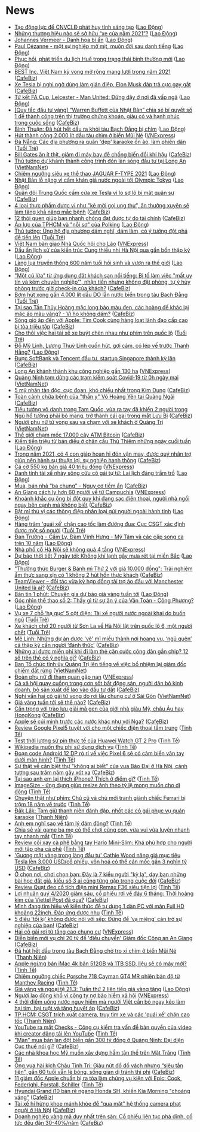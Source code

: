 # News

- [Tạo động lực để CNVCLĐ phát huy tính sáng tạo](https://laodong.vn/lao-dong-cuoi-tuan/tao-dong-luc-de-cnvcld-phat-huy-tinh-sang-tao-890533.ldo) ([Lao Động](https://laodong.vn))
- [Những thương hiệu nào sẽ sở hữu “xe của năm 2021”?](https://laodong.vn/lao-dong-cuoi-tuan/nhung-thuong-hieu-nao-se-so-huu-xe-cua-nam-2021-890539.ldo) ([Lao Động](https://laodong.vn))
- [Johannes Vermeer - Danh họa bí ẩn](https://laodong.vn/lao-dong-cuoi-tuan/johannes-vermeer-danh-hoa-bi-an-890588.ldo) ([Lao Động](https://laodong.vn))
- [Paul Cézanne - một sự nghiệp mờ mịt, muôn đời sau danh tiếng](https://laodong.vn/lao-dong-cuoi-tuan/paul-cezanne-mot-su-nghiep-mo-mit-muon-doi-sau-danh-tieng-890599.ldo) ([Lao Động](https://laodong.vn))
- [Phục hồi, phát triển du lịch Huế trong trạng thái bình thường mới](https://laodong.vn/kinh-te/phuc-hoi-phat-trien-du-lich-hue-trong-trang-thai-binh-thuong-moi-891341.ldo) ([Lao Động](https://laodong.vn))
- [BEST Inc. Việt Nam kỳ vọng mở rộng mạng lưới trong năm 2021](https://cafebiz.vn/best-inc-viet-nam-ky-vong-mo-rong-mang-luoi-trong-nam-2021-20210321164527029.chn) ([CafeBiz](https://cafebiz.vn))
- [Xe Tesla bị nghi ngờ dùng làm gián điệp, Elon Musk đáp trả cực gay gắt](https://cafebiz.vn/xe-tesla-bi-nghi-ngo-dung-lam-gian-diep-elon-musk-dap-tra-cuc-gay-gat-20210321115206968.chn) ([CafeBiz](https://cafebiz.vn))
- [Tứ kết FA Cup, Leicester - Man United: Đứng dậy ở nơi đã vấp ngã](https://laodong.vn/bong-da-quoc-te/tu-ket-fa-cup-leicester-man-united-dung-day-o-noi-da-vap-nga-891320.ldo) ([Lao Động](https://laodong.vn))
- [[Quy tắc đầu tư vàng] “Warren Buffett của Nhật Bản” chia sẻ bí quyết số 1 để thành công trên thị trường chứng khoán, giàu có và hạnh phúc trong cuộc sống](https://cafebiz.vn/quy-tac-dau-tu-vang-warren-buffett-cua-nhat-ban-chia-se-bi-quyet-so-1-de-thanh-cong-tren-thi-truong-chung-khoan-giau-co-va-hanh-phuc-trong-cuoc-song-2021032111554041.chn) ([CafeBiz](https://cafebiz.vn))
- [Bình Thuận: Đã hút hết dầu ra khỏi tàu Bạch Đằng bị chìm](https://laodong.vn/xa-hoi/binh-thuan-da-hut-het-dau-ra-khoi-tau-bach-dang-bi-chim-891325.ldo) ([Lao Động](https://laodong.vn))
- [Hút thành công 2.000 lít dầu tàu chìm ở biển Mũi Né](https://vnexpress.net/hut-thanh-cong-2-000-lit-dau-tau-chim-o-bien-mui-ne-4251721.html) ([VNExpress](https://vnexpress.net))
- [Đà Nẵng: Các địa phương ra quân 'dẹp' karaoke ồn ào, làm phiền dân](https://tuoitre.vn/da-nang-cac-dia-phuong-ra-quan-dep-karaoke-on-ao-lam-phien-dan-20210321160449226.htm) ([Tuổi Trẻ](https://tuoitre.vn))
- [Bill Gates ăn ít thịt, giảm đi máy bay để chống biến đổi khí hậu](https://cafebiz.vn/bill-gates-an-it-thit-giam-di-may-bay-de-chong-bien-doi-khi-hau-20210321115341707.chn) ([CafeBiz](https://cafebiz.vn))
- [Thủ tướng dự khánh thành công trình đón làn sóng đầu tư tại Long An](http://vietnamnet.vn/vn/thoi-su/chinh-tri/thu-tuong-du-khanh-thanh-cong-trinh-don-lan-song-dau-tu-tai-long-an-721256.html) ([VietNamNet](https://vietnamnet.vn))
- [Chiêm ngưỡng siêu xe thể thao JAGUAR F-TYPE 2021](https://laodong.vn/photo/chiem-nguong-sieu-xe-the-thao-jaguar-f-type-2021-888711.ldo) ([Lao Động](https://laodong.vn))
- [Nhật Bản lỗ nặng vì cấm khán giả nước ngoài tới Olympic Tokyo](https://laodong.vn/the-gioi/nhat-ban-lo-nang-vi-cam-khan-gia-nuoc-ngoai-toi-olympic-tokyo-891315.ldo) ([Lao Động](https://laodong.vn))
- [Quân đội Trung Quốc cấm cửa xe Tesla vì lo sợ lộ bí mật quân sự](https://cafebiz.vn/quan-doi-trung-quoc-cam-cua-xe-tesla-vi-lo-so-lo-bi-mat-quan-su-20210321114959068.chn) ([CafeBiz](https://cafebiz.vn))
- [4 loại thực phẩm được ví như "kẻ mời gọi ung thư", ăn thường xuyên sẽ làm tăng khả năng mắc bệnh](https://cafebiz.vn/4-loai-thuc-pham-duoc-vi-nhu-ke-moi-goi-ung-thu-an-thuong-xuyen-se-lam-tang-kha-nang-mac-benh-20210321151640041.chn) ([CafeBiz](https://cafebiz.vn))
- [12 thói quen giúp bạn nhanh chóng đạt được tự do tài chính](https://cafebiz.vn/12-thoi-quen-giup-ban-nhanh-chong-dat-duoc-tu-do-tai-chinh-20210321114714228.chn) ([CafeBiz](https://cafebiz.vn))
- [Áp lực của TPHCM và &quot;nỗi sợ&quot; của Polking](https://laodong.vn/bong-da/ap-luc-cua-tphcm-va-noi-so-cua-polking-891299.ldo) ([Lao Động](https://laodong.vn))
- [Thủ tướng: Ủng hộ địa phương dám nghĩ, dám làm, có ý tưởng đột phá để tiến lên](https://tuoitre.vn/thu-tuong-ung-ho-dia-phuong-dam-nghi-dam-lam-co-y-tuong-dot-pha-de-tien-len-20210321134740537.htm) ([Tuổi Trẻ](https://tuoitre.vn))
- [Việt Nam bàn giao Nhà Quốc hội cho Lào](https://vnexpress.net/viet-nam-ban-giao-nha-quoc-hoi-cho-lao-4251594.html) ([VNExpress](https://vnexpress.net))
- [Dấu ấn lịch sử của kiến trúc Cung thiếu nhi Hà Nội qua gần bốn thập kỷ](https://laodong.vn/van-hoa-giai-tri/dau-an-lich-su-cua-kien-truc-cung-thieu-nhi-ha-noi-qua-gan-bon-thap-ky-890695.ldo) ([Lao Động](https://laodong.vn))
- [Làng lụa truyền thống 600 năm tuổi hồi sinh và vươn ra thế giới](https://laodong.vn/lao-dong-cuoi-tuan/lang-lua-truyen-thong-600-nam-tuoi-hoi-sinh-va-vuon-ra-the-gioi-890595.ldo) ([Lao Động](https://laodong.vn))
- ["Một cú lừa" từ ứng dụng đặt khách sạn nổi tiếng: Bị tố làm việc "mất uy tín và kém chuyên nghiệp'", nhận tiền nhưng không đặt phòng, tự ý hủy phòng trước giờ check-in của khách?](https://cafebiz.vn/mot-cu-lua-tu-ung-dung-dat-khach-san-noi-tieng-bi-to-lam-viec-mat-uy-tin-va-kem-chuyen-nghiep-nhan-tien-nhung-khong-dat-phong-tu-y-huy-phong-truoc-gio-check-in-cua-khach-20210321150327795.chn) ([CafeBiz](https://cafebiz.vn))
- [Bơm hút xong gần 4.000 lít dầu DO lẫn nước biển trong tàu Bạch Đằng](https://tuoitre.vn/bom-hut-xong-gan-4-000-lit-dau-do-lan-nuoc-bien-trong-tau-bach-dang-20210321143923765.htm) ([Tuổi Trẻ](https://tuoitre.vn))
- [Tại sao Tần Thủy Hoàng mặc long bào màu đen, các hoàng đế khác lại mặc áo màu vàng? - Vì họ không dám?](https://cafebiz.vn/tai-sao-tan-thuy-hoang-mac-long-bao-mau-den-cac-hoang-de-khac-lai-mac-ao-mau-vang-vi-ho-khong-dam-20210321143130538.chn) ([CafeBiz](https://cafebiz.vn))
- [Sóng gió ập đến với Apple: Tim Cook cùng hàng loạt lãnh đạo cấp cao bị tòa triệu tập](https://cafebiz.vn/song-gio-ap-den-voi-apple-tim-cook-cung-hang-loat-lanh-dao-cap-cao-bi-toa-trieu-tap-20210321150109144.chn) ([CafeBiz](https://cafebiz.vn))
- [Cho thôi việc hai tài xế xe buýt chèn nhau như phim trên quốc lộ](https://tuoitre.vn/cho-thoi-viec-hai-tai-xe-xe-buyt-chen-nhau-nhu-phim-tren-quoc-lo-20210321142433861.htm) ([Tuổi Trẻ](https://tuoitre.vn))
- [Đỗ Mỹ Linh, Lương Thuỳ Linh cuốn hút, gợi cảm, có lép vế trước Thanh Hằng?](https://laodong.vn/photo/do-my-linh-luong-thuy-linh-cuon-hut-goi-cam-co-lep-ve-truoc-thanh-hang-891249.ldo) ([Lao Động](https://laodong.vn))
- [Được SoftBank và Tencent đầu tư, startup Singapore thành kỳ lân](https://cafebiz.vn/duoc-softbank-va-tencent-dau-tu-startup-singapore-thanh-ky-lan-20210321114227827.chn) ([CafeBiz](https://cafebiz.vn))
- [Long An khánh thành khu công nghiệp gần 130 ha](https://vnexpress.net/long-an-khanh-thanh-khu-cong-nghiep-gan-130-ha-4251687.html) ([VNExpress](https://vnexpress.net))
- [Quảng Ninh tạm dừng các trạm kiểm soát Covid-19 từ 0h ngày mai](http://vietnamnet.vn/vn/thoi-su/quang-ninh-tam-dung-cac-tram-kiem-soat-covid-19-tu-0h-ngay-mai-721244.html) ([VietNamNet](https://vietnamnet.vn))
- [5 mỹ nhân tàn độc, cực đoan, khó chiều nhất trong Kim Dung](https://cafebiz.vn/5-my-nhan-tan-doc-cuc-doan-kho-chieu-nhat-trong-kim-dung-20210321141156316.chn) ([CafeBiz](https://cafebiz.vn))
- [Toàn cảnh chữa bệnh của "thần y" Võ Hoàng Yên tại Quảng Ngãi](https://cafebiz.vn/toan-canh-chua-benh-cua-than-y-vo-hoang-yen-tai-quang-ngai-20210321114454778.chn) ([CafeBiz](https://cafebiz.vn))
- [Tiểu tướng vô danh trong Tam Quốc, vừa ra tay đã khiến 2 người trong Ngũ hổ tướng phải bỏ mạng, trở thành cái gai trong mắt Lưu Bị](https://cafebiz.vn/tieu-tuong-vo-danh-trong-tam-quoc-vua-ra-tay-da-khien-2-nguoi-trong-ngu-ho-tuong-phai-bo-mang-tro-thanh-cai-gai-trong-mat-luu-bi-20210321140143311.chn) ([CafeBiz](https://cafebiz.vn))
- [Người phụ nữ tử vong sau va chạm với xe khách ở Quảng Trị](http://vietnamnet.vn/vn/thoi-su/an-toan-giao-thong/nguoi-phu-nu-tu-vong-sau-va-cham-voi-xe-khach-o-quang-tri-721236.html) ([VietNamNet](https://vietnamnet.vn))
- [Thế giới chạm mốc 17.000 cây ATM Bitcoin](https://cafebiz.vn/the-gioi-cham-moc-17000-cay-atm-bitcoin-20210321114002477.chn) ([CafeBiz](https://cafebiz.vn))
- [Kiếm tiền triệu từ bán diều ở chân cầu Thủ Thiêm những ngày cuối tuần](https://laodong.vn/photo/kiem-tien-trieu-tu-ban-dieu-o-chan-cau-thu-thiem-nhung-ngay-cuoi-tuan-891180.ldo) ([Lao Động](https://laodong.vn))
- [Trong năm 2021, có 4 con giáp hoan hỉ đón vận may, được quý nhân trợ giúp nên hành sự thuận lợi, sự nghiệp hanh thông](https://cafebiz.vn/trong-nam-2021-co-4-con-giap-hoan-hi-don-van-may-duoc-quy-nhan-tro-giup-nen-hanh-su-thuan-loi-su-nghiep-hanh-thong-20210321133800327.chn) ([CafeBiz](https://cafebiz.vn))
- [Cá cờ 550 kg bán giá 40 triệu đồng](https://vnexpress.net/ca-co-550-kg-ban-gia-40-trieu-dong-4251676.html) ([VNExpress](https://vnexpress.net))
- [Danh tính tài xế nhảy sông cứu cô gái tự tử: Lai lịch đáng trầm trồ](https://laodong.vn/xa-hoi/danh-tinh-tai-xe-nhay-song-cuu-co-gai-tu-tu-lai-lich-dang-tram-tro-891289.ldo) ([Lao Động](https://laodong.vn))
- [Mua, bán nhà “ba chung” - Nguy cơ tiềm ẩn](https://cafebiz.vn/mua-ban-nha-ba-chung-nguy-co-tiem-an-20210321104852499.chn) ([CafeBiz](https://cafebiz.vn))
- [An Giang cách ly hơn 60 người về từ Campuchia](https://vnexpress.net/an-giang-cach-ly-hon-60-nguoi-ve-tu-campuchia-4251670.html) ([VNExpress](https://vnexpress.net))
- [Khoảnh khắc cụ ông bị đột quỵ khi đang sạc điện thoại, người nhà ngồi ngay bên cạnh mà không biết](https://cafebiz.vn/khoanh-khac-cu-ong-bi-dot-quy-khi-dang-sac-dien-thoai-nguoi-nha-ngoi-ngay-ben-canh-ma-khong-biet-20210321132750651.chn) ([CafeBiz](https://cafebiz.vn))
- [Bật mí thú vị các thông điệp nhân loại gửi người ngoài hành tinh](https://laodong.vn/the-gioi/bat-mi-thu-vi-cac-thong-diep-nhan-loai-gui-nguoi-ngoai-hanh-tinh-891278.ldo) ([Lao Động](https://laodong.vn))
- [Hàng trăm 'quái xế' chặn cao tốc làm đường đua: Cục CSGT xác định được một số người](https://tuoitre.vn/hang-tram-quai-xe-chan-cao-toc-lam-duong-dua-cuc-csgt-xac-dinh-duoc-mot-so-nguoi-20210321102516777.htm) ([Tuổi Trẻ](https://tuoitre.vn))
- [Đan Trường - Cẩm Ly, Đàm Vĩnh Hưng - Mỹ Tâm và các cặp song ca trên 10 năm](https://laodong.vn/photo/dan-truong-cam-ly-dam-vinh-hung-my-tam-va-cac-cap-song-ca-tren-10-nam-891052.ldo) ([Lao Động](https://laodong.vn))
- [Nhà phố cổ Hà Nội sẽ không quá 4 tầng](https://vnexpress.net/nha-pho-co-ha-noi-se-khong-qua-4-tang-4251642.html) ([VNExpress](https://vnexpress.net))
- [Dự báo thời tiết 7 ngày tới: Không khí lạnh gây mưa rét tại miền Bắc](https://laodong.vn/infographic/du-bao-thoi-tiet-7-ngay-toi-khong-khi-lanh-gay-mua-ret-tai-mien-bac-891267.ldo) ([Lao Động](https://laodong.vn))
- ["Thưởng thức Burger & Bánh mì Thứ 2 với giá 10.000 đồng": Trải nghiệm ẩm thực sang xịn có 1 không 2 hút hồn thực khách](https://cafebiz.vn/thuong-thuc-burger-banh-mi-thu-2-voi-gia-10000-dong-trai-nghiem-am-thuc-sang-xin-co-1-khong-2-hut-hon-thuc-khach-20210321124654886.chn) ([CafeBiz](https://cafebiz.vn))
- [TeamViewer – đối tác vừa ký hợp đồng tài trợ áo đấu với Manchester United là ai?](https://cafebiz.vn/teamviewer-doi-tac-vua-ky-hop-dong-tai-tro-ao-dau-voi-manchester-united-la-ai-20210321104607371.chn) ([CafeBiz](https://cafebiz.vn))
- [Bản tin 1 phút: Chuyên gia dự báo giá vàng tuần tới](https://laodong.vn/video/ban-tin-1-phut-chuyen-gia-du-bao-gia-vang-tuan-toi-891253.ldo) ([Lao Động](https://laodong.vn))
- [Góc nhìn thể thao số 2: Thấy gì từ sự ăn ý của Văn Toàn - Công Phượng?](https://laodong.vn/video/goc-nhin-the-thao-so-2-thay-gi-tu-su-an-y-cua-van-toan-cong-phuong-890755.ldo) ([Lao Động](https://laodong.vn))
- [Vụ xe 7 chỗ ‘hạ gục’ 5 cột điện: Tài xế người nước ngoài khai do buồn ngủ](https://tuoitre.vn/vu-xe-7-cho-ha-guc-5-cot-dien-tai-xe-nguoi-nuoc-ngoai-khai-do-buon-ngu-20210321113320736.htm) ([Tuổi Trẻ](https://tuoitre.vn))
- [Xe khách chở 20 người từ Sơn La về Hà Nội lật trên quốc lộ 6, một người chết](https://tuoitre.vn/xe-khach-cho-20-nguoi-tu-son-la-ve-ha-noi-lat-tren-quoc-lo-6-mot-nguoi-chet-20210321111550003.htm) ([Tuổi Trẻ](https://tuoitre.vn))
- [Mê Linh: Những dự án được 'vẽ' mĩ miều thành nơi hoang vu, ‘ngủ quên’ cả thập kỷ cần người ‘đánh thức’](https://cafebiz.vn/me-linh-nhung-du-an-duoc-ve-mi-mieu-thanh-noi-hoang-vu-ngu-quen-ca-thap-ky-can-nguoi-danh-thuc-20210321104755743.chn) ([CafeBiz](https://cafebiz.vn))
- [Những ai được miễn phí khi đi làm thẻ căn cước công dân gắn chip? 12 số trên thẻ có ý nghĩa gì?](https://cafebiz.vn/nhung-ai-duoc-mien-phi-khi-di-lam-the-can-cuoc-cong-dan-gan-chip-12-so-tren-the-co-y-nghia-gi-20210321104943186.chn) ([CafeBiz](https://cafebiz.vn))
- [Ban Tổ chức tỉnh ủy Quảng Trị lên tiếng về việc bổ nhiệm lại giám đốc chiếm đất rừng](http://vietnamnet.vn/vn/thoi-su/ban-to-chuc-tinh-uy-quang-tri-len-tieng-ve-viec-bo-nhiem-lai-giam-doc-chiem-dat-rung-720671.html) ([VietNamNet](https://vietnamnet.vn))
- [Đoàn phụ nữ đi tham quan gặp nạn](https://vnexpress.net/doan-phu-nu-di-tham-quan-gap-nan-4251640.html) ([VNExpress](https://vnexpress.net))
- [Cả xã hội quay cuồng trong cơn sốt bất động sản, người dân bỏ kinh doanh, bỏ sản xuất để lao vào đầu tư đất](https://cafebiz.vn/ca-xa-hoi-quay-cuong-trong-con-sot-bat-dong-san-nguoi-dan-bo-kinh-doanh-bo-san-xuat-de-lao-vao-dau-tu-dat-20210321104510618.chn) ([CafeBiz](https://cafebiz.vn))
- [Nghi vấn hai cô gái tử vong do rơi lầu chung cư ở Sài Gòn](http://vietnamnet.vn/vn/thoi-su/nghi-van-hai-co-gai-tu-vong-do-roi-lau-chung-cu-o-sai-gon-721197.html) ([VietNamNet](https://vietnamnet.vn))
- [Giá vàng tuần tới sẽ thế nào?](https://cafebiz.vn/gia-vang-tuan-toi-se-the-nao-20210321085958754.chn) ([CafeBiz](https://cafebiz.vn))
- [Cẩn trọng với trào lưu giải mã gen của giới nhà giàu Mỹ, châu Âu hay HongKong](https://cafebiz.vn/can-trong-voi-trao-luu-giai-ma-gen-cua-gioi-nha-giau-my-chau-au-hay-hongkong-202103201527277.chn) ([CafeBiz](https://cafebiz.vn))
- [Apple sẽ cúi mình trước các nước khác như với Nga?](https://cafebiz.vn/apple-se-cui-minh-truoc-cac-nuoc-khac-nhu-voi-nga-20210321090756774.chn) ([CafeBiz](https://cafebiz.vn))
- [Review Google Pixel5 tuyệt vời cho một chiếc điện thoại tầm trung](https://tinhte.vn/thread/review-google-pixel5-tuyet-voi-cho-mot-chiec-dien-thoai-tam-trung.3293385/) ([Tinh Tế](https://tinhte.vn))
- [Test thời lượng sử pin thực tế của Huawei Watch GT 2 Pro](https://tinhte.vn/thread/test-thoi-luong-su-pin-thuc-te-cua-huawei-watch-gt-2-pro.3291265/) ([Tinh Tế](https://tinhte.vn))
- [Wikipedia muốn thu phí sử dụng dịch vụ](https://tinhte.vn/thread/wikipedia-muon-thu-phi-su-dung-dich-vu.3295213/) ([Tinh Tế](https://tinhte.vn))
- [Đoạn code Android 12 DP rò rỉ về việc Pixel 6 sẽ có cảm biến vân tay dưới màn hình?](https://tinhte.vn/thread/doan-code-android-12-dp-ro-ri-ve-viec-pixel-6-se-co-cam-bien-van-tay-duoi-man-hinh.3296105/) ([Tinh Tế](https://tinhte.vn))
- [Sự thật về căn biệt thự "không ai biết" của vua Bảo Đại ở Hà Nội, cảnh tượng sau trăm năm gây xót xa](https://cafebiz.vn/su-that-ve-can-biet-thu-khong-ai-biet-cua-vua-bao-dai-o-ha-noi-canh-tuong-sau-tram-nam-gay-xot-xa-2021032109055166.chn) ([CafeBiz](https://cafebiz.vn))
- [Tại sao anh em lại thích iPhone? Thích ở điểm gì?](https://tinhte.vn/thread/tai-sao-anh-em-lai-thich-iphone-thich-o-diem-gi.3297054/) ([Tinh Tế](https://tinhte.vn))
- [ImageSize - ứng dụng giúp resize ảnh theo tỷ lệ mong muốn cho di động](https://tinhte.vn/thread/imagesize-ung-dung-giup-resize-anh-theo-ty-le-mong-muon-cho-di-dong.3295070/) ([Tinh Tế](https://tinhte.vn))
- [Chuyện thật như phim: Chủ cũ và chủ mới tranh giành chiếc Ferrari bị trộm 18 năm về trước](https://tinhte.vn/thread/chuyen-that-nhu-phim-chu-cu-va-chu-moi-tranh-gianh-chiec-ferrari-bi-trom-18-nam-ve-truoc.3297261/) ([Tinh Tế](https://tinhte.vn))
- [Đắk Lắk: Tạm giữ thanh niên đánh đập, nhốt các cô gái phục vụ quán karaoke](https://thanhnien.vn/thoi-su/dak-lak-tam-giu-thanh-nien-danh-dap-nhot-cac-co-gai-phuc-vu-quan-karaoke-1357239.html) ([Thanh Niên](https://thanhnien.vn))
- [Anh em nghĩ sao về tâm lý đám đông?](https://tinhte.vn/thread/anh-em-nghi-sao-ve-tam-ly-dam-dong.3297159/) ([Tinh Tế](https://tinhte.vn))
- [Chia sẻ vài game ba mẹ có thể chơi cùng con, vừa vui vừa luyện nhanh tay nhanh mắt](https://tinhte.vn/thread/chia-se-vai-game-ba-me-co-the-choi-cung-con-vua-vui-vua-luyen-nhanh-tay-nhanh-mat.3292390/) ([Tinh Tế](https://tinhte.vn))
- [Review cối xay cà phê bằng tay Hario Mini-Slim: Khá phù hợp cho người mới tập pha cà phê](https://tinhte.vn/thread/review-coi-xay-ca-phe-bang-tay-hario-mini-slim-kha-phu-hop-cho-nguoi-moi-tap-pha-ca-phe.3296998/) ([Tinh Tế](https://tinhte.vn))
- ['Gương mặt vàng trong làng đầu tư' Cathie Wood nâng giá mục tiêu Tesla lên 3.000 USD/cổ phiếu, vốn hoá có thể cán mốc gần 3 nghìn tỷ USD](https://cafebiz.vn/guong-mat-vang-trong-lang-dau-tu-cathie-wood-nang-gia-muc-tieu-tesla-len-3000-usd-co-phieu-von-hoa-co-the-can-moc-gan-3-nghin-ty-usd-20210321090100167.chn) ([CafeBiz](https://cafebiz.vn))
- [Ở chọn nơi, chơi chọn bạn: Đây là 7 kiểu người "kỳ lạ", dạy bạn những bài học đắt giá, kiểu số 3 ai cũng từng gặp trong cuộc đời](https://cafebiz.vn/o-chon-noi-choi-chon-ban-day-la-7-kieu-nguoi-ky-la-day-ban-nhung-bai-hoc-dat-gia-kieu-so-3-ai-cung-tung-gap-trong-cuoc-doi-20210321090343823.chn) ([CafeBiz](https://cafebiz.vn))
- [Review Quạt đeo cổ tích điện mini Remax F36 siêu tiện lợi](https://tinhte.vn/thread/review-quat-deo-co-tich-dien-mini-remax-f36-sieu-tien-loi.3281128/) ([Tinh Tế](https://tinhte.vn))
- [Lợi nhuận quý 4/2020 giảm sâu, cổ phiếu rơi về đáy 6 tháng: Thời hoàng kim của Viettel Post đã qua?](https://cafebiz.vn/loi-nhuan-quy-4-2020-giam-sau-co-phieu-roi-ve-day-6-thang-thoi-hoang-kim-cua-viettel-post-da-qua-20210321090158293.chn) ([CafeBiz](https://cafebiz.vn))
- [Mình đang tìm hiểu về kiến thức để tự dựng 1 dàn PC với màn Full HD khoảng 22inch. Đáp ứng được nhu](https://tinhte.vn/thread/minh-dang-tim-hieu-ve-kien-thuc-de-tu-dung-1-dan-pc-voi-man-full-hd-khoang-22inch-dap-ung-duoc-nhu.3296931/) ([Tinh Tế](https://tinhte.vn))
- [5 điều 'tối kị' không được nói với sếp: Đừng để ‘vạ miệng’ cản trở sự nghiệp của bạn!](https://cafebiz.vn/5-dieu-toi-ki-khong-duoc-noi-voi-sep-dung-de-va-mieng-can-tro-su-nghiep-cua-ban-20210320094239169.chn) ([CafeBiz](https://cafebiz.vn))
- [Hai cô gái rơi từ tầng cao chung cư](https://vnexpress.net/hai-co-gai-roi-tu-tang-cao-chung-cu-4251615.html) ([VNExpress](https://vnexpress.net))
- [Diễn biến mới vụ chi 20 tỷ để 'điều chuyển' Giám đốc Công an An Giang](https://cafebiz.vn/dien-bien-moi-vu-chi-20-ty-de-dieu-chuyen-giam-doc-cong-an-an-giang-20210321090920402.chn) ([CafeBiz](https://cafebiz.vn))
- [Đã hút hết dầu trong tàu Bạch Đằng chở tro xỉ chìm ở biển Mũi Né](https://thanhnien.vn/thoi-su/da-hut-het-dau-trong-tau-bach-dang-cho-tro-xi-chim-o-bien-mui-ne-1357236.html) ([Thanh Niên](https://thanhnien.vn))
- [Apple ngừng bán iMac 4k bản 512GB và 1TB SSD, liệu sẽ có máy mới?](https://tinhte.vn/thread/apple-ngung-ban-imac-4k-ban-512gb-va-1tb-ssd-lieu-se-co-may-moi.3297316/) ([Tinh Tế](https://tinhte.vn))
- [Chiêm ngưỡng chiếc Porsche 718 Cayman GT4 MR phiên bản độ từ Manthey Racing](https://tinhte.vn/thread/chiem-nguong-chiec-porsche-718-cayman-gt4-mr-phien-ban-do-tu-manthey-racing.3297237/) ([Tinh Tế](https://tinhte.vn))
- [Giá vàng và ngoại tệ 21.3: Tuần thứ 2 liên tiếp giá vàng tăng](https://laodong.vn/video/gia-vang-va-ngoai-te-213-tuan-thu-2-lien-tiep-gia-vang-tang-891231.ldo) ([Lao Động](https://laodong.vn))
- [Người lao động khổ vì công ty nợ bảo hiểm xã hội](https://vnexpress.net/nguoi-lao-dong-kho-vi-cong-ty-no-bao-hiem-xa-hoi-4249309.html) ([VNExpress](https://vnexpress.net))
- [4 thời điểm uống nước nguy hiểm mà người Việt cần bỏ ngay kẻo làm hại tim, hại ruột và tăng huyết áp](https://cafebiz.vn/4-thoi-diem-uong-nuoc-nguy-hiem-ma-nguoi-viet-can-bo-ngay-keo-lam-hai-tim-hai-ruot-va-tang-huyet-ap-20210321080942605.chn) ([CafeBiz](https://cafebiz.vn))
- [TP.HCM: CSGT trích xuất camera, truy tìm xe và các 'quái xế' chặn cao tốc](https://thanhnien.vn/thoi-su/tphcm-csgt-trich-xuat-camera-truy-tim-xe-va-cac-quai-xe-chan-cao-toc-1357235.html) ([Thanh Niên](https://thanhnien.vn))
- [YouTube ra mắt Checks - Công cụ kiểm tra vấn đề bản quyền của video khi creator đăng tải lên YouTube](https://tinhte.vn/thread/youtube-ra-mat-checks-cong-cu-kiem-tra-van-de-ban-quyen-cua-video-khi-creator-dang-tai-len-youtube.3295671/) ([Tinh Tế](https://tinhte.vn))
- ["Màn" mua bán lan đột biến gần 300 tỷ đồng ở Quảng Ninh: Đại diện Cục thuế nói gì?](https://cafebiz.vn/man-mua-ban-lan-dot-bien-gan-300-ty-dong-o-quang-ninh-dai-dien-cuc-thue-noi-gi-20210321081600034.chn) ([CafeBiz](https://cafebiz.vn))
- [Các nhà khoa học Mỹ muốn xây dựng hầm tận thế trên Mặt Trăng](https://tinhte.vn/thread/cac-nha-khoa-hoc-my-muon-xay-dung-ham-tan-the-tren-mat-trang.3296193/) ([Tinh Tế](https://tinhte.vn))
- [Ông vua hài kịch Châu Tinh Trì: Giàu nứt đố đổ vách nhưng “siêu tằn tiện”, gần 60 tuổi vẫn lẻ bóng, sống giản dị tránh thị phi](https://cafebiz.vn/ong-vua-hai-kich-chau-tinh-tri-giau-nut-do-do-vach-nhung-sieu-tan-tien-gan-60-tuoi-van-le-bong-song-gian-di-tranh-thi-phi-2021032108052819.chn) ([CafeBiz](https://cafebiz.vn))
- [11 giám đốc Apple chuẩn bị ra tòa làm chứng vụ kiện với Epic: Cook, Federighi, Forstall, Schiller](https://tinhte.vn/thread/11-giam-doc-apple-chuan-bi-ra-toa-lam-chung-vu-kien-voi-epic-cook-federighi-forstall-schiller.3296962/) ([Tinh Tế](https://tinhte.vn))
- [Hyundai Grand i10 bán rẻ ngang Honda SH, khiến Kia Morning "choáng váng"](https://cafebiz.vn/hyundai-grand-i10-ban-re-ngang-honda-sh-khien-kia-morning-choang-vang-20210321074827118.chn) ([CafeBiz](https://cafebiz.vn))
- [Tài xế hí hửng khoe mánh khóe để "qua mặt" hệ thống camera phạt nguội ở Hà Nội](https://cafebiz.vn/tai-xe-hi-hung-khoe-manh-khoe-de-qua-mat-he-thong-camera-phat-nguoi-o-ha-noi-20210321075420503.chn) ([CafeBiz](https://cafebiz.vn))
- [Doanh nghiệp vàng mã duy nhất trên sàn: Cổ phiếu liên tục phá đỉnh, cổ tức đều đặn 30-40%/năm](https://cafebiz.vn/doanh-nghiep-vang-ma-duy-nhat-tren-san-co-phieu-lien-tuc-pha-dinh-co-tuc-deu-dan-30-40-nam-20210321080040009.chn) ([CafeBiz](https://cafebiz.vn))

